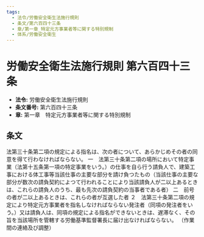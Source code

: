 ```yaml
---
tags:
  - 法令/労働安全衛生法施行規則
  - 条文/第六百四十三条
  - 章/第一章_特定元方事業者等に関する特別規制
  - 体系/労働安全衛生
---
```

# 労働安全衛生法施行規則 第六百四十三条

- **法令:** 労働安全衛生法施行規則
- **条文番号:** 第六百四十三条
- **章:** 第一章　特定元方事業者等に関する特別規制

## 条文
法第三十条第二項の規定による指名は、次の者について、あらかじめその者の同意を得て行わなければならない。
一　法第三十条第二項の場所において特定事業（法第十五条第一項の特定事業をいう。）の仕事を自ら行う請負人で、建築工事における体工事等当該仕事の主要な部分を請け負つたもの（当該仕事の主要な部分が数次の請負契約によつて行われることにより当該請負人が二以上あるときは、これらの請負人のうち、最も先次の請負契約の当事者である者）
二　前号の者が二以上あるときは、これらの者が互選した者
２　法第三十条第二項の規定により特定元方事業者を指名しなければならない発注者（同項の発注者をいう。）又は請負人は、同項の規定による指名ができないときは、遅滞なく、その旨を当該場所を管轄する労働基準監督署長に届け出なければならない。
（作業間の連絡及び調整）

